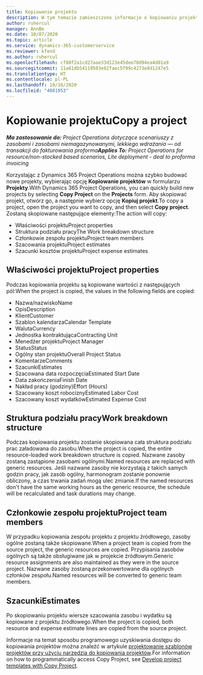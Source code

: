 ```yaml
---
title: Kopiowanie projektu
description: W tym temacie zamieszczono informacje o kopiowaniu projektu w Dynamics 365 Project Operations.
author: ruhercul
manager: AnnBe
ms.date: 10/07/2020
ms.topic: article
ms.service: dynamics-365-customerservice
ms.reviewer: kfend
ms.author: ruhercul
ms.openlocfilehash: cf80f2a1cd27aae33d123e45dee70d94ea4d01a9
ms.sourcegitcommit: 11a61db54119503e82faec5f99c4273e8d1247e5
ms.translationtype: HT
ms.contentlocale: pl-PL
ms.lasthandoff: 10/16/2020
ms.locfileid: "4081953"
---
```

# <a name="copy-a-project"></a><span data-ttu-id="6776b-103">Kopiowanie projektu</span><span class="sxs-lookup"><span data-stu-id="6776b-103">Copy a project</span></span>

<span data-ttu-id="6776b-104">_**Ma zastosowanie do:** Project Operations dotyczące scenariuszy z zasobami i zasobami niemagazynowanymi, lekkiego wdrażania — od transakcji do fakturowania proforma_</span><span class="sxs-lookup"><span data-stu-id="6776b-104">_**Applies To:** Project Operations for resource/non-stocked based scenarios, Lite deployment - deal to proforma invoicing_</span></span>

<span data-ttu-id="6776b-105">Korzystając z Dynamics 365 Project Operations można szybko budować nowe projekty, wybierając opcję **Kopiowanie projektów** w formularzu **Projekty**.</span><span class="sxs-lookup"><span data-stu-id="6776b-105">With Dynamics 365 Project Operations, you can quickly build new projects by selecting **Copy Project** on the **Projects** form.</span></span> <span data-ttu-id="6776b-106">Aby skopiować projekt, otwórz go, a następnie wybierz opcję **Kopiuj projekt**.</span><span class="sxs-lookup"><span data-stu-id="6776b-106">To copy a project, open the project you want to copy, and then select **Copy project**.</span></span> <span data-ttu-id="6776b-107">Zostaną skopiowane następujące elementy:</span><span class="sxs-lookup"><span data-stu-id="6776b-107">The action will copy:</span></span>

- <span data-ttu-id="6776b-108">Właściwości projektu</span><span class="sxs-lookup"><span data-stu-id="6776b-108">Project properties</span></span>
- <span data-ttu-id="6776b-109">Struktura podziału pracy</span><span class="sxs-lookup"><span data-stu-id="6776b-109">The Work breakdown structure</span></span>
- <span data-ttu-id="6776b-110">Członkowie zespołu projektu</span><span class="sxs-lookup"><span data-stu-id="6776b-110">Project team members</span></span>
- <span data-ttu-id="6776b-111">Szacowania projektu</span><span class="sxs-lookup"><span data-stu-id="6776b-111">Project estimates</span></span>
- <span data-ttu-id="6776b-112">Szacunki kosztów projektu</span><span class="sxs-lookup"><span data-stu-id="6776b-112">Project expense estimates</span></span>

## <a name="project-properties"></a><span data-ttu-id="6776b-113">Właściwości projektu</span><span class="sxs-lookup"><span data-stu-id="6776b-113">Project properties</span></span>

<span data-ttu-id="6776b-114">Podczas kopiowania projektu są kopiowane wartości z następujących pól:</span><span class="sxs-lookup"><span data-stu-id="6776b-114">When the project is copied, the values in the following fields are copied:</span></span>

- <span data-ttu-id="6776b-115">Nazwa/nazwisko</span><span class="sxs-lookup"><span data-stu-id="6776b-115">Name</span></span>
- <span data-ttu-id="6776b-116">Opis</span><span class="sxs-lookup"><span data-stu-id="6776b-116">Description</span></span>
- <span data-ttu-id="6776b-117">Klient</span><span class="sxs-lookup"><span data-stu-id="6776b-117">Customer</span></span>
- <span data-ttu-id="6776b-118">Szablon kalendarza</span><span class="sxs-lookup"><span data-stu-id="6776b-118">Calendar Template</span></span>
- <span data-ttu-id="6776b-119">Waluta</span><span class="sxs-lookup"><span data-stu-id="6776b-119">Currency</span></span>
- <span data-ttu-id="6776b-120">Jednostka kontraktująca</span><span class="sxs-lookup"><span data-stu-id="6776b-120">Contracting Unit</span></span>
- <span data-ttu-id="6776b-121">Menedżer projektu</span><span class="sxs-lookup"><span data-stu-id="6776b-121">Project Manager</span></span>
- <span data-ttu-id="6776b-122">Status</span><span class="sxs-lookup"><span data-stu-id="6776b-122">Status</span></span>
- <span data-ttu-id="6776b-123">Ogólny stan projektu</span><span class="sxs-lookup"><span data-stu-id="6776b-123">Overall Project Status</span></span>
- <span data-ttu-id="6776b-124">Komentarze</span><span class="sxs-lookup"><span data-stu-id="6776b-124">Comments</span></span>
- <span data-ttu-id="6776b-125">Szacunki</span><span class="sxs-lookup"><span data-stu-id="6776b-125">Estimates</span></span>
- <span data-ttu-id="6776b-126">Szacowana data rozpoczęcia</span><span class="sxs-lookup"><span data-stu-id="6776b-126">Estimated Start Date</span></span>
- <span data-ttu-id="6776b-127">Data zakończenia</span><span class="sxs-lookup"><span data-stu-id="6776b-127">Finish Date</span></span>
- <span data-ttu-id="6776b-128">Nakład pracy (godziny)</span><span class="sxs-lookup"><span data-stu-id="6776b-128">Effort (Hours)</span></span>
- <span data-ttu-id="6776b-129">Szacowany koszt robocizny</span><span class="sxs-lookup"><span data-stu-id="6776b-129">Estimated Labor Cost</span></span>
- <span data-ttu-id="6776b-130">Szacowany koszt wydatków</span><span class="sxs-lookup"><span data-stu-id="6776b-130">Estimated Expense Cost</span></span>

## <a name="work-breakdown-structure"></a><span data-ttu-id="6776b-131">Struktura podziału pracy</span><span class="sxs-lookup"><span data-stu-id="6776b-131">Work breakdown structure</span></span>

<span data-ttu-id="6776b-132">Podczas kopiowania projektu zostanie skopiowana cała struktura podziału prac załadowana do zasobu.</span><span class="sxs-lookup"><span data-stu-id="6776b-132">When the project is copied, the entire resource-loaded work breakdown structure is copied.</span></span> <span data-ttu-id="6776b-133">Nazwane zasoby zostaną zastąpione zasobami ogólnymi.</span><span class="sxs-lookup"><span data-stu-id="6776b-133">Named resources are replaced with generic resources.</span></span> <span data-ttu-id="6776b-134">Jeśli nazwane zasoby nie korzystają z takich samych godzin pracy, jak zasób ogólny, harmonogram zostanie ponownie obliczony, a czas trwania zadań mogą ulec zmianie.</span><span class="sxs-lookup"><span data-stu-id="6776b-134">If the named resources don't have the same working hours as the generic resource, the schedule will be recalculated and task durations may change.</span></span>

## <a name="project-team-members"></a><span data-ttu-id="6776b-135">Członkowie zespołu projektu</span><span class="sxs-lookup"><span data-stu-id="6776b-135">Project team members</span></span>

<span data-ttu-id="6776b-136">W przypadku kopiowania zespołu projektu z projektu źródłowego, zasoby ogólne zostaną także skopiowane.</span><span class="sxs-lookup"><span data-stu-id="6776b-136">When a project team is copied from the source project, the generic resources are copied.</span></span> <span data-ttu-id="6776b-137">Przypisania zasobów ogólnych są także obsługiwane jak w projekcie źródłowym.</span><span class="sxs-lookup"><span data-stu-id="6776b-137">Generic resource assignments are also maintained as they were in the source project.</span></span> <span data-ttu-id="6776b-138">Nazwane zasoby zostaną przekonwertowane dla ogólnych członków zespołu.</span><span class="sxs-lookup"><span data-stu-id="6776b-138">Named resources will be converted to generic team members.</span></span>

## <a name="estimates"></a><span data-ttu-id="6776b-139">Szacunki</span><span class="sxs-lookup"><span data-stu-id="6776b-139">Estimates</span></span>

<span data-ttu-id="6776b-140">Po skopiowaniu projektu wiersze szacowania zasobu i wydatku są kopiowane z projektu źródłowego.</span><span class="sxs-lookup"><span data-stu-id="6776b-140">When the project is copied, both resource and expense estimate lines are copied from the source project.</span></span> 

<span data-ttu-id="6776b-141">Informacje na temat sposobu programowego uzyskiwania dostępu do kopiowania projektów można znaleźć w artykule [projektowanie szablonów projektów przy użyciu narzędzia do kopiowania projektów](dev-copy-project.md).</span><span class="sxs-lookup"><span data-stu-id="6776b-141">For information on how to programmatically access Copy Project, see [Develop project templates with Copy Project](dev-copy-project.md).</span></span>
